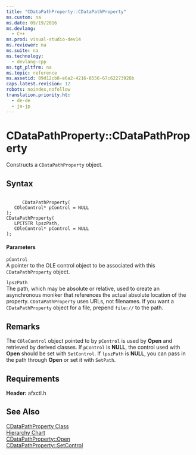 ```yaml
---
title: "CDataPathProperty::CDataPathProperty"
ms.custom: na
ms.date: 09/19/2016
ms.devlang: 
  - C++
ms.prod: visual-studio-dev14
ms.reviewer: na
ms.suite: na
ms.technology: 
  - devlang-cpp
ms.tgt_pltfrm: na
ms.topic: reference
ms.assetid: 89d12cb8-e6a2-4216-8556-67c62273928b
caps.latest.revision: 12
robots: noindex,nofollow
translation.priority.ht: 
  - de-de
  - ja-jp
---
```

# CDataPathProperty::CDataPathProperty
Constructs a `CDataPathProperty` object.  
  
## Syntax  
  
```  
  
      CDataPathProperty(  
   COleControl* pControl = NULL  
);  
CDataPathProperty(  
   LPCTSTR lpszPath,  
   COleControl* pControl = NULL  
);  
```  
  
#### Parameters  
 `pControl`  
 A pointer to the OLE control object to be associated with this `CDataPathProperty` object.  
  
 `lpszPath`  
 The path, which may be absolute or relative, used to create an asynchronous moniker that references the actual absolute location of the property. `CDataPathProperty` uses URLs, not filenames. If you want a `CDataPathProperty` object for a file, prepend `file://` to the path.  
  
## Remarks  
 The `COleControl` object pointed to by `pControl` is used by **Open** and retrieved by derived classes. If `pControl` is **NULL**, the control used with **Open** should be set with `SetControl`. If `lpszPath` is **NULL**, you can pass in the path through **Open** or set it with `SetPath`.  
  
## Requirements  
 **Header:** afxctl.h  
  
## See Also  
 [CDataPathProperty Class](../vs140/CDataPathProperty-Class.md)   
 [Hierarchy Chart](../vs140/Hierarchy-Chart.md)   
 [CDataPathProperty::Open](../vs140/CDataPathProperty--Open.md)   
 [CDataPathProperty::SetControl](../vs140/CDataPathProperty--SetControl.md)